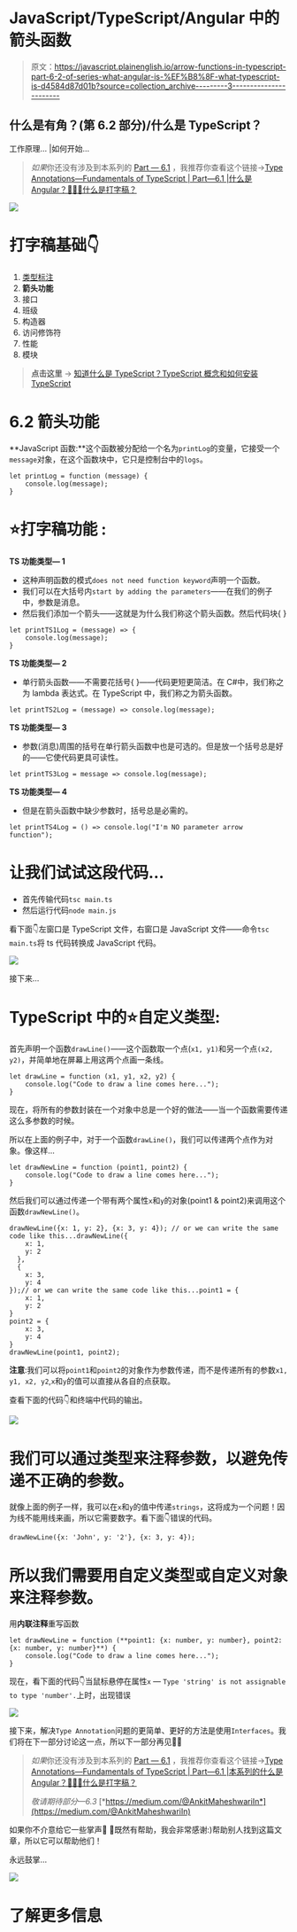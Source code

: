 # JavaScript/TypeScript/Angular 中的箭头函数

> 原文：<https://javascript.plainenglish.io/arrow-functions-in-typescript-part-6-2-of-series-what-angular-is-%EF%B8%8F-what-typescript-is-d4584d87d01b?source=collection_archive---------3----------------------->

## 什么是有角？(第 6.2 部分)/什么是 TypeScript？

工作原理… |如何开始…

> *如果*你还没有涉及到本系列的 [Part — 6.1](https://medium.com/@AnkitMaheshwariIn/type-annotations-fundamentals-of-typescript-part-6-1-823ab6f62ead) ，我推荐你查看这个链接→[Type Annotations—Fundamentals of TypeScript | Part—6.1 |什么是 Angular？🤷🏻‍♂️什么是打字稿？](https://medium.com/@AnkitMaheshwariIn/type-annotations-fundamentals-of-typescript-part-6-1-823ab6f62ead)

![](img/590e5ce28945756f02f58b52461b4394.png)

# 打字稿基础👇

1.  [类型标注](https://medium.com/@AnkitMaheshwariIn/type-annotations-fundamentals-of-typescript-part-6-1-823ab6f62ead)
2.  **箭头功能**
3.  接口
4.  班级
5.  构造器
6.  访问修饰符
7.  性能
8.  模块

> **点击这里** → [知道什么是 TypeScript？TypeScript 概念和如何安装 TypeScript](https://medium.com/@AnkitMaheshwariIn/type-annotations-fundamentals-of-typescript-part-6-1-823ab6f62ead)

# 6.2 箭头功能

**JavaScript 函数:**这个函数被分配给一个名为`printLog`的变量，它接受一个`message`对象，在这个函数块中，它只是控制台中的`logs`。

```
let printLog = function (message) {
    console.log(message);
} 
```

# ⭐️打字稿功能 **:**

**TS 功能类型— 1**

*   这种声明函数的模式`does not need function keyword`声明一个函数。
*   我们可以在大括号内`start by adding the parameters`——在我们的例子中，参数是消息。
*   然后我们添加一个箭头——这就是为什么我们称这个箭头函数。然后代码块{ }

```
let printTS1Log = (message) => {
    console.log(message);
}
```

**TS 功能类型— 2**

*   单行箭头函数——不需要花括号{ }——代码更短更简洁。在 C#中，我们称之为 lambda 表达式。在 TypeScript 中，我们称之为箭头函数。

```
let printTS2Log = (message) => console.log(message);
```

**TS 功能类型— 3**

*   参数(消息)周围的括号在单行箭头函数中也是可选的。但是放一个括号总是好的——它使代码更具可读性。

```
let printTS3Log = message => console.log(message);
```

**TS 功能类型— 4**

*   但是在箭头函数中缺少参数时，括号总是必需的。

```
let printTS4Log = () => console.log("I'm NO parameter arrow function");
```

# 让我们试试这段代码…

*   首先传输代码`tsc main.ts`
*   然后运行代码`node main.js`

看下面👇左窗口是 TypeScript 文件，右窗口是 JavaScript 文件——命令`tsc main.ts`将 ts 代码转换成 JavaScript 代码。

![](img/65b66969cd9bb1ead59837c6f92c01e7.png)

接下来…

# TypeScript 中的⭐️自定义类型:

首先声明一个函数`drawLine()`——这个函数取一个点(`x1, y1)`和另一个点`(x2, y2)`，并简单地在屏幕上用这两个点画一条线。

```
let drawLine = function (x1, y1, x2, y2) {
    console.log("Code to draw a line comes here...");
}
```

现在，将所有的参数封装在一个对象中总是一个好的做法——当一个函数需要传递这么多参数的时候。

所以在上面的例子中，对于一个函数`drawLine()`，我们可以传递两个点作为对象。像这样...

```
let drawNewLine = function (point1, point2) {
    console.log("Code to draw a line comes here...");
}
```

然后我们可以通过传递一个带有两个属性`x`和`y`的对象(point1 & point2)来调用这个函数`drawNewLine()`。

```
drawNewLine({x: 1, y: 2}, {x: 3, y: 4}); // or we can write the same code like this...drawNewLine({
    x: 1,
    y: 2
  },
  {
    x: 3,
    y: 4
});// or we can write the same code like this...point1 = {
    x: 1,
    y: 2
}
point2 = {
    x: 3,
    y: 4
}
drawNewLine(point1, point2);
```

**注意**:我们可以将`point1`和`point2`的对象作为参数传递，而不是传递所有的参数`x1, y1, x2, y2`,`x`和`y`的值可以直接从各自的点获取。

查看下面的代码👇和终端中代码的输出。

![](img/77b3042fc905d263131397dec21f746e.png)

# 我们可以通过类型来注释参数，以避免传递不正确的参数。

就像上面的例子一样，我可以在`x`和`y`的值中传递`strings`，这将成为一个问题！因为线不能用线来画，所以它需要数字。看下面👇错误的代码。

```
drawNewLine({x: 'John', y: '2'}, {x: 3, y: 4});
```

# 所以我们需要用自定义类型或自定义对象来注释参数。

用**内联注释**重写函数

```
let drawNewLine = function (**point1: {x: number, y: number}, point2: {x: number, y: number}**) {
    console.log("Code to draw a line comes here...");
}
```

现在，看下面的代码👇当鼠标悬停在属性`x` — `Type 'string' is not assignable to type 'number'.`上时，出现错误

![](img/21173398d1d18a6460c3a91dfcb13207.png)

接下来，解决`Type Annotation`问题的更简单、更好的方法是使用`Interfaces`。我们将在下一部分讨论这一点，所以下一部分再见👋👋

> *如果*你还没有涉及到本系列的 [Part — 6.1](https://medium.com/@AnkitMaheshwariIn/type-annotations-fundamentals-of-typescript-part-6-1-823ab6f62ead) ，我推荐你查看这个链接→[Type Annotations—Fundamentals of TypeScript | Part—6.1 |本系列的什么是 Angular？🤷🏻‍♂️什么是打字稿？](https://medium.com/@AnkitMaheshwariIn/type-annotations-fundamentals-of-typescript-part-6-1-823ab6f62ead)
> 
> *敬请期待部分—6.3* [*https://medium.com/@AnkitMaheshwariIn*](https://medium.com/@AnkitMaheshwariIn)

如果你不介意给它一些掌声👏 👏既然有帮助，我会非常感谢:)帮助别人找到这篇文章，所以它可以帮助他们！

永远鼓掌…

![](img/2f4712882de180d90c9dcdb0cb91ae69.png)

# 了解更多信息